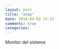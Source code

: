 ```yaml
---
layout: post
title: "atop"
date: 2014-04-03 15:33
comments: true
categories: 
---
```

Monitor del sistema

